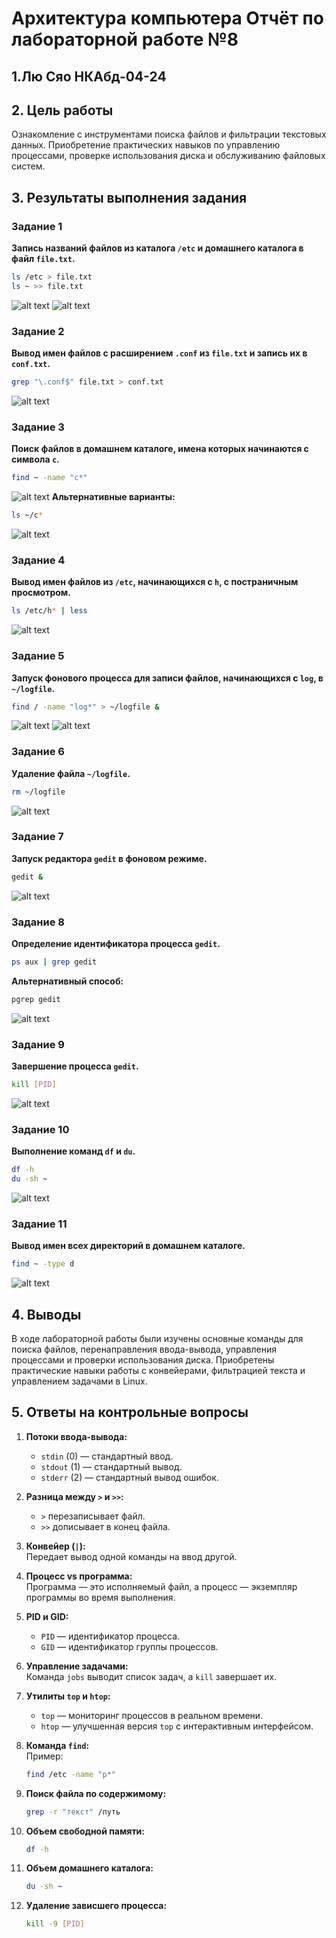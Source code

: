 # Архитектура компьютера Отчёт по лабораторной работе №8

## 1.Лю Сяо НКАбд-04-24


## 2. Цель работы  
Ознакомление с инструментами поиска файлов и фильтрации текстовых данных. Приобретение практических навыков по управлению процессами, проверке использования диска и обслуживанию файловых систем.  

## 3. Результаты выполнения задания  

### Задание 1  
**Запись названий файлов из каталога `/etc` и домашнего каталога в файл `file.txt`.**  
```bash
ls /etc > file.txt  
ls ~ >> file.txt  
```  
![alt text](image.png)
![alt text](image-1.png)
### Задание 2  
**Вывод имен файлов с расширением `.conf` из `file.txt` и запись их в `conf.txt`.**  
```bash
grep "\.conf$" file.txt > conf.txt  
```  
![alt text](image-2.png)

### Задание 3  
**Поиск файлов в домашнем каталоге, имена которых начинаются с символа `c`.**  
```bash
find ~ -name "c*"  
```  
![alt text](image-3.png)
**Альтернативные варианты:**  
```bash
ls ~/c*  
```  
![alt text](image-4.png)
### Задание 4  
**Вывод имен файлов из `/etc`, начинающихся с `h`, с постраничным просмотром.**  
```bash
ls /etc/h* | less  
```  
![alt text](image-5.png)
### Задание 5  
**Запуск фонового процесса для записи файлов, начинающихся с `log`, в `~/logfile`.**  
```bash
find / -name "log*" > ~/logfile &  
```  
![alt text](image-6.png)
![alt text](image-7.png)
### Задание 6  
**Удаление файла `~/logfile`.**  
```bash
rm ~/logfile  
```  
![alt text](image-8.png)
### Задание 7  
**Запуск редактора `gedit` в фоновом режиме.**  
```bash
gedit &  
```  
![alt text](image-9.png)
### Задание 8  
**Определение идентификатора процесса `gedit`.**  
```bash
ps aux | grep gedit  
```  
**Альтернативный способ:**  
```bash
pgrep gedit  
```  
![alt text](image-10.png)
### Задание 9  
**Завершение процесса `gedit`.**  
```bash
kill [PID]  
```  
![alt text](image-11.png)
### Задание 10  
**Выполнение команд `df` и `du`.**  
```bash
df -h  
du -sh ~  
```  
![alt text](image-12.png)
### Задание 11  
**Вывод имен всех директорий в домашнем каталоге.**  
```bash
find ~ -type d  
```  
![alt text](image-13.png)

## 4. Выводы  
В ходе лабораторной работы были изучены основные команды для поиска файлов, перенаправления ввода-вывода, управления процессами и проверки использования диска. Приобретены практические навыки работы с конвейерами, фильтрацией текста и управлением задачами в Linux.  

## 5. Ответы на контрольные вопросы  

1. **Потоки ввода-вывода:**  
   - `stdin` (0) — стандартный ввод.  
   - `stdout` (1) — стандартный вывод.  
   - `stderr` (2) — стандартный вывод ошибок.  

2. **Разница между `>` и `>>`:**  
   - `>` перезаписывает файл.  
   - `>>` дописывает в конец файла.  

3. **Конвейер (`|`):**  
   Передает вывод одной команды на ввод другой.  

4. **Процесс vs программа:**  
   Программа — это исполняемый файл, а процесс — экземпляр программы во время выполнения.  

5. **PID и GID:**  
   - `PID` — идентификатор процесса.  
   - `GID` — идентификатор группы процессов.  

6. **Управление задачами:**  
   Команда `jobs` выводит список задач, а `kill` завершает их.  

7. **Утилиты `top` и `htop`:**  
   - `top` — мониторинг процессов в реальном времени.  
   - `htop` — улучшенная версия `top` с интерактивным интерфейсом.  

8. **Команда `find`:**  
   Пример:  
   ```bash  
   find /etc -name "p*"  
   ```  

9. **Поиск файла по содержимому:**  
   ```bash  
   grep -r "текст" /путь  
   ```  

10. **Объем свободной памяти:**  
    ```bash  
    df -h  
    ```  

11. **Объем домашнего каталога:**  
    ```bash  
    du -sh ~  
    ```  

12. **Удаление зависшего процесса:**  
    ```bash  
    kill -9 [PID]  
    ```